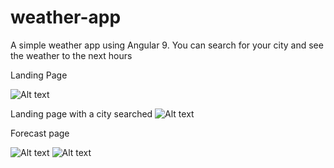 # weather-app
A simple weather app using Angular 9. You can search for your city and see the weather to the next hours

Landing Page

![Alt text](https://user-images.githubusercontent.com/39165280/74788997-2785bb80-5292-11ea-8ea1-ee161d5ea836.PNG?raw=true "landing")


Landing page with a city searched
![Alt text](https://user-images.githubusercontent.com/39165280/74788998-2785bb80-5292-11ea-94d5-267e400e8ccd.PNG?raw=true "searched")

Forecast page

![Alt text](https://user-images.githubusercontent.com/39165280/74788995-26548e80-5292-11ea-88a7-71b79bb314bd.PNG?raw=true "searched")
![Alt text](https://user-images.githubusercontent.com/39165280/74788996-26ed2500-5292-11ea-8314-61da2798f6b8.PNG?raw=true "searched")


